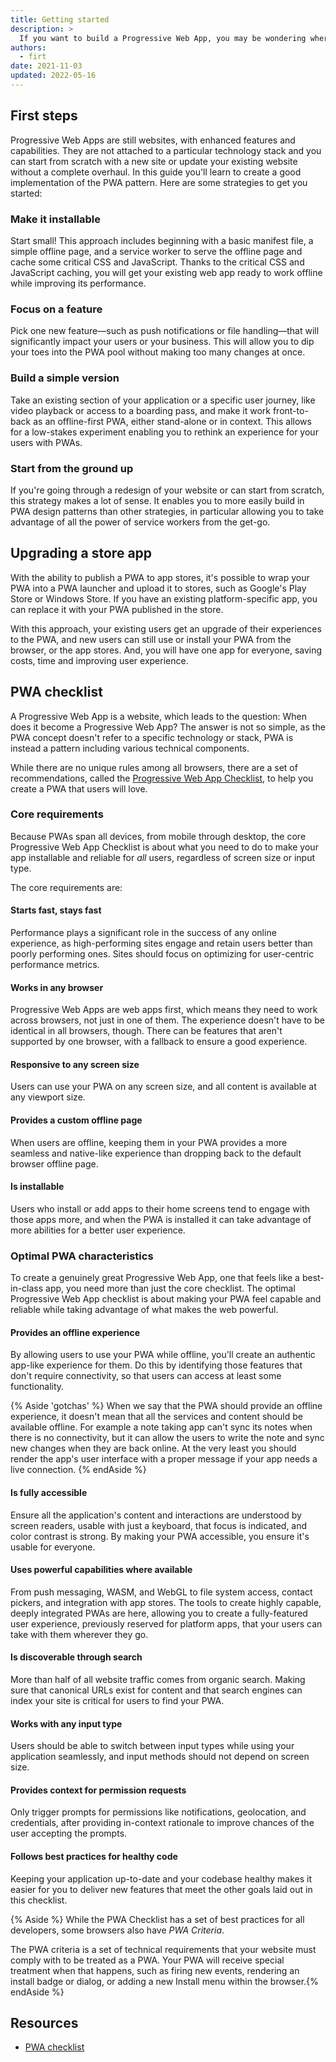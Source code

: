 ```yaml
---
title: Getting started
description: >
  If you want to build a Progressive Web App, you may be wondering where to start, if it's possible to upgrade a website to a PWA without starting from scratch, or how to move from a platform-specific app to a PWA. This article will help you answer these questions.
authors:
  - firt
date: 2021-11-03
updated: 2022-05-16
---
```


## First steps

Progressive Web Apps are still websites, with enhanced features and capabilities.
They are not attached to a particular technology stack and you can start from scratch with a new site or update your existing website without a complete overhaul.
In this guide you'll learn to create a good implementation of the PWA pattern.
Here are some strategies to get you started:

### Make it installable

Start small! This approach includes beginning with a basic manifest file, a simple offline page, and a service worker to serve the offline page and cache some critical CSS and JavaScript. Thanks to the critical CSS and JavaScript caching, you will get your existing web app ready to work offline while improving its performance.

### Focus on a feature

Pick one new feature—such as push notifications or file handling—that will significantly impact your users or your business. This will allow you to dip your toes into the PWA pool without making too many changes at once.

### Build a simple version

Take an existing section of your application or a specific user journey, like video playback or access to a boarding pass, and make it work front-to-back as an offline-first PWA, either stand-alone or in context. This allows for a low-stakes experiment enabling you to rethink an experience for your users with PWAs.

### Start from the ground up

If you're going through a redesign of your website or can start from scratch, this strategy makes a lot of sense. It enables you to more easily build in PWA design patterns than other strategies, in particular allowing you to take advantage of all the power of service workers from the get-go.

## Upgrading a store app

With the ability to publish a PWA to app stores,
it's possible to wrap your PWA into a PWA launcher and upload it to stores, such as Google's Play Store or Windows Store.
If you have an existing platform-specific app, you can replace it with your PWA published in the store.

With this approach, your existing users get an upgrade of their experiences to the PWA,
and new users can still use or install your PWA from the browser, or the app stores.
And, you will have one app for everyone, saving costs, time and improving user experience.

## PWA checklist

A Progressive Web App is a website, which leads to the question: When does it become a Progressive Web App?
The answer is not so simple, as the PWA concept doesn't refer to a specific technology or stack, PWA is instead a pattern including various technical components.

While there are no unique rules among all browsers, there are a set of recommendations,
called the [Progressive Web App Checklist](/pwa-checklist/), to help you create a PWA that users will love.

### Core requirements

Because PWAs span all devices,
from mobile through desktop,
the core Progressive Web App Checklist is about what you need to do to make your app installable and reliable for _all_ users,
regardless of screen size or input type.

The core requirements are:

#### Starts fast, stays fast

Performance plays a significant role in the success of any online experience, as high-performing sites engage and retain users better than poorly performing ones. Sites should focus on optimizing for user-centric performance metrics.

#### Works in any browser

Progressive Web Apps are web apps first, which means they need to work across browsers, not just in one of them. The experience doesn't have to be identical in all browsers, though. There can be features that aren't supported by one browser, with a fallback to ensure a good experience.

#### Responsive to any screen size

Users can use your PWA on any screen size, and all content is available at any viewport size.

#### Provides a custom offline page

When users are offline, keeping them in your PWA provides a more seamless and native-like experience than dropping back to the default browser offline page.

#### Is installable

Users who install or add apps to their home screens tend to engage with those apps more, and when the PWA is installed it can take advantage of more abilities for a better user experience.

### Optimal PWA characteristics

To create a genuinely great Progressive Web App,
one that feels like a best-in-class app, you need more than just the core checklist.
The optimal Progressive Web App checklist is about making your PWA feel capable and reliable while taking advantage of what makes the web powerful.

#### Provides an offline experience

By allowing users to use your PWA while offline, you'll create an authentic app-like experience for them. Do this by identifying those features that don't require connectivity, so that users can access at least some functionality.

{% Aside 'gotchas' %}
When we say that the PWA should provide an offline experience, it doesn't mean that all the services and content should be available offline. For example a note taking app can't sync its notes when there is no connectivity, but it can allow the users to write the note and sync new changes when they are back online. At the very least you should render the app's user interface with a proper message if your app needs a live connection.
{% endAside %}

#### Is fully accessible

Ensure all the application's content and interactions are understood by screen readers, usable with just a keyboard, that focus is indicated, and color contrast is strong. By making your PWA accessible, you ensure it's usable for everyone.

#### Uses powerful capabilities where available

From push messaging, WASM, and WebGL to file system access, contact pickers, and integration with app stores. The tools to create highly capable, deeply integrated PWAs are here, allowing you to create a fully-featured user experience, previously reserved for platform apps, that your users can take with them wherever they go.

#### Is discoverable through search

More than half of all website traffic comes from organic search. Making sure that canonical URLs exist for content and that search engines can index your site is critical for users to find your PWA.

#### Works with any input type

Users should be able to switch between input types while using your application seamlessly, and input methods should not depend on screen size.

#### Provides context for permission requests

Only trigger prompts for permissions like notifications, geolocation, and credentials, after providing in-context rationale to improve chances of the user accepting the prompts.

#### Follows best practices for healthy code

Keeping your application up-to-date and your codebase healthy makes it easier for you to deliver new features that meet the other goals laid out in this checklist.

{% Aside %}
While the PWA Checklist has a set of best practices for all developers,
some browsers also have _PWA Criteria_.

The PWA criteria is a set of technical requirements that your website must comply with to be treated as a PWA. Your PWA will receive special treatment when that happens, such as firing new events, rendering an install badge or dialog, or adding a new Install menu within the browser.{% endAside %}

## Resources

- [PWA checklist](/pwa-checklist/)
